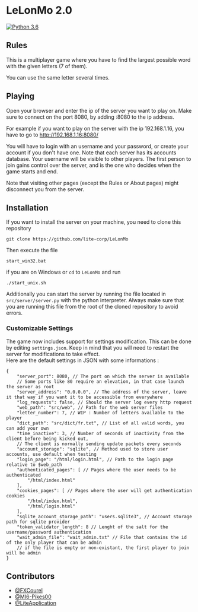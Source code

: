 # LeLonMo 2.0
[![Python 3.6](https://img.shields.io/badge/Works_with_python-v3.9-blue.svg)](https://www.python.org/downloads/release/python-390/)
## Rules
This is a multiplayer game where you have to find the largest possible word with the given letters (7 of them).

You can use the same letter several times. 

## Playing
Open your browser and enter the ip of the server you want to play on. Make sure to connect on the port 8080, by adding :8080 to the ip address.

For example if you want to play on the server with the ip 192.168.1.16, you have to go to http://192.168.1.16:8080/

You will have to login with an username and your password, or create your account if you don't have one. Note that each server has its accounts database. Your username will be visible to other players. The first person to join gains control over the server, and is the one who decides when the game starts and end.

Note that visiting other pages (except the Rules or About pages) might disconnect you from the server.

## Installation
If you want to install the server on your machine, you need to clone this repository

	git clone https://github.com/lite-corp/LeLonMo

Then execute the file

	start_win32.bat

if you are on Windows or `cd` to `LeLonMo` and run

	./start_unix.sh

Additionally you can start the server by running the file located in `src/server/server.py` with the python interpreter. Always make sure that you are running this file from the root of the cloned repository to avoid errors.

### Customizable Settings
The game now includes support for settings modification. This can be done by editing `settings.json`. Keep in mind that you will need to restart the server for modifications to take effect. \
Here are the default settings in JSON with some informations :
```jsonc
{
    "server_port": 8080, // The port on which the server is available
	// Some ports like 80 require an elevation, in that case launch the server as root 
    "server_address": "0.0.0.0", // The address of the server, leave it that way if you want it to be accessible from everywhere
    "log_requests": false, // Should the server log every http request 
    "web_path": "src/web", // Path for the web server files
    "letter_number": 7, // WIP : Number of letters available to the player 
    "dict_path": "src/dict/fr.txt", // List of all valid words, you can add your own
    "time_inactive": 3, // Number of seconds of inactivity from the client before being kicked out,
	// The client is normally sending update packets every seconds
    "account_storage": "sqlite", // Method used to store user accounts, use default when testing
    "login_page": "/html/login.html", // Path to the login page relative to $web_path
    "authenticated_pages": [ // Pages where the user needs to be authenticated
        "/html/index.html"
    ],
    "cookies_pages": [ // Pages where the user will get authentication cookies
        "/html/index.html",
        "/html/login.html"
    ],
    "sqlite_account_storage_path": "users.sqlite3", // Account storage path for sqlite provider
    "token_validator_length": 8 // Lenght of the salt for the username/password authentication
    "wait_admin_file": "wait_admin.txt" // File that contains the id of the only player that can be admin
    // if the file is empty or non-existant, the first player to join will be admin
}
```

## Contributors
 - [@FXCourel](https://github.com/FXCourel)
 - [@MI6-Pikes00](https://github.com/MI6-Pikes00)
 - [@LiteApplication](https://github.com/LiteApplication)
